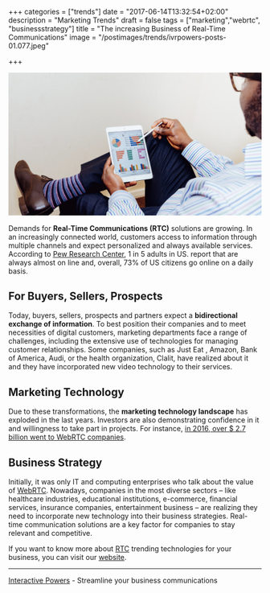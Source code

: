 +++
categories = ["trends"]
date = "2017-06-14T13:32:54+02:00"
description = "Marketing Trends"
draft = false
tags = ["marketing","webrtc", "businessstrategy"]
title = "The increasing Business of Real-Time Communications"
image = "/postimages/trends/ivrpowers-posts-01.077.jpeg"

+++

![Man reading graphics](/postimages/trends/ivrpowers-posts-01.077.jpeg)

Demands for **Real-Time Communications (RTC)** solutions are growing. In an increasingly connected world, customers access to information through multiple channels and expect personalized and always available services. According to [Pew Research Center](http://www.pewresearch.org/fact-tank/2015/12/08/one-fifth-of-americans-report-going-online-almost-constantly/), 1 in 5 adults in US. report that are always almost on line and, overall, 73% of US citizens go online on a daily basis.

## For Buyers, Sellers, Prospects

Today, buyers, sellers, prospects and partners expect a **bidirectional exchange of information**. To best position their companies and to meet necessities of digital customers, marketing departments face a range of challenges, including the extensive use of technologies for managing customer relationships. Some companies, such as Just Eat , Amazon, Bank of America, Audi, or the health organization, Clalit, have realized about it and they have incorporated new video technology to their services.

## Marketing Technology 
 
Due to these transformations, the **marketing technology landscape** has exploded in the last years. Investors are also demonstrating confidence in it and willingness to take part in projects. For instance, [in 2016, over $ 2.7 billion went to WebRTC companies](https://www.blaccspot.com/blog/news/over-2-7-billion-in-funding-to-webrtc-companies-in-2016/ ).

## Business Strategy

Initially, it was only IT and computing enterprises who talk about the value of [WebRTC](http://blog.ivrpowers.com/post/technologies/what-is-webrtc/). Nowadays, companies in the most diverse sectors – like healthcare industries, educational institutions, e-commerce, financial services, insurance companies, entertainment business – are realizing they need to incorporate new technology into their business strategies. Real-time communication solutions are a key factor for companies to stay relevant and competitive.

If you want to know more about [RTC](http://blog.ivrpowers.com/post/technologies/what-is-rtc/) trending technologies for your business, you can visit our [website](http://www.ivrpowers.com/).

---
[Interactive Powers](http://www.ivrpowers.com/) - Streamline your business communications
